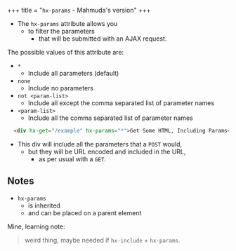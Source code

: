 +++
title = "`hx-params` - Mahmuda's version"
+++

- The `hx-params` attribute allows you
  - to filter the parameters
    - that will be submitted with an AJAX request.

The possible values of this attribute are:

- `*`
  - Include all parameters (default)
- `none`
  - Include no parameters
- `not <param-list>`
  - Include all except the comma separated list of parameter names
- `<param-list>`
  - Include all the comma separated list of parameter names

```html
  <div hx-get="/example" hx-params="*">Get Some HTML, Including Params</div>
```

- This div will include all the parameters that a `POST` would,
  - but they will be URL encoded and included in the URL,
    - as per usual with a `GET`.

## Notes

- `hx-params`
  - is inherited
  - and can be placed on a parent element

Mine, learning note:
> weird thing, maybe needed if `hx-include` + `hx-params`.
